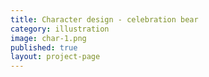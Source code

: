 ```yaml
---
title: Character design - celebration bear
category: illustration
image: char-1.png
published: true
layout: project-page
---
```

